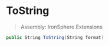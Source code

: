 ﻿

# ToString

> Assembly: IronSphere.Extensions

```csharp
public String ToString(String format)
```



